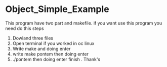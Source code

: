 # Object_Simple_Example
This program have two part and makefile.
if you want use this program you need do this steps 
1. Dowland three files
2. Open terminal if you worked in oc linux
3. Write make and doing enter 
4. write make pontem then doing enter
5. ./pontem then doing enter
finish . Thank's
